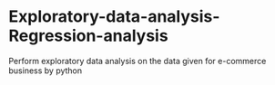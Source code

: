 # Exploratory-data-analysis-Regression-analysis

Perform exploratory data analysis on the data given for e-commerce business by python
